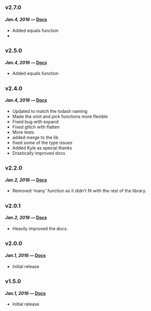 ## <sub>v2.7.0</sub>

#### *Jan.4, 2016* — [Docs](https://rawgit.com/chiedolabs/objob/2a9beb09cd586fc171666d55ab912192c10e7fc9/docs/index.html)

- Added equals function
- 
## <sub>v2.5.0</sub>

#### *Jan.4, 2016* — [Docs](https://rawgit.com/chiedolabs/objob/2a9beb09cd586fc171666d55ab912192c10e7fc9/docs/index.html)

- Added equals function

## <sub>v2.4.0</sub>

#### *Jan.4, 2016* — [Docs](https://rawgit.com/chiedolabs/objob/5bba647804e42225c74ec771a1426eab8f210716/docs/ob.html)

- Updated to match the lodash naming
- Made the omit and pick functions more flexible
- Fixed bug with expand
- Fixed  glitch with flatten
- More tests
- added merge to the lib
- fixed some of the type issues
- Added Kyle as special thanks
- Drastically improved docs


## <sub>v2.2.0</sub>

#### *Jan.2, 2016* — [Docs](https://rawgit.com/chiedolabs/objob/c60ab4664b3a545b2c74f51a6109834906df1741/docs/ob.html)
* Removed 'many' function as it didn't fit with the rest of the library.


## <sub>v2.0.1</sub>

#### *Jan.2, 2016* — [Docs](https://rawgit.com/chiedolabs/objob/eab24dc9db95c4ed298de54f1d4f72fb551d63f7/docs/ob.html)
* Heavily improved the docs.

## <sub>v2.0.0</sub>

#### *Jan.1, 2016* — [Docs](https://rawgit.com/chiedolabs/objob/b8b9b186bf186848d4ac642159e9540fb666e901/docs/ob.html)

 * Initial release

## <sub>v1.5.0</sub>
#### *Jan.1, 2016* — [Docs](https://github.com/chiedolabs/objob/blob/a764fa3c9b5b4899ac6c29f2530fdf671b690e7b/README.md)

 * Initial release